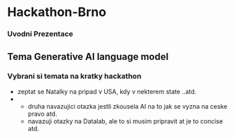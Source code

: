 # Hackathon-Brno
### Uvodni Prezentace


## Tema Generative AI language model


### Vybrani si temata na kratky hackathon


- zeptat se Natalky na pripad v USA, kdy v nekterem state ..atd.
-   - druha navazujici otazka jestli zkousela AI na to jak se vyzna na ceske pravo atd.
    - navazuji otazky na Datalab, ale to si musim pripravit at je to concise atd.
